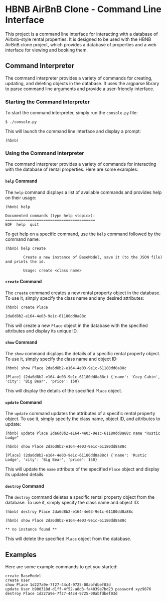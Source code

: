 # HBNB AirBnB Clone - Command Line Interface

This project is a command line interface for interacting with a database of Airbnb-style rental properties. It is designed to be used with the HBNB AirBnB clone project, which provides a database of properties and a web interface for viewing and booking them.

## Command Interpreter

The command interpreter provides a variety of commands for creating, updating, and deleting objects in the database. It uses the argparse library to parse command line arguments and provide a user-friendly interface.

### Starting the Command Interpreter

To start the command interpreter, simply run the `console.py` file:

```
$ ./console.py
```

This will launch the command line interface and display a prompt:

```
(hbnb) 
```

### Using the Command Interpreter

The command interpreter provides a variety of commands for interacting with the database of rental properties. Here are some examples:

#### `help` Command

The `help` command displays a list of available commands and provides help on their usage:

```
(hbnb) help

Documented commands (type help <topic>):
========================================
EOF  help  quit
```

To get help on a specific command, use the `help` command followed by the command name:

```
(hbnb) help create

        Create a new instance of BaseModel, save it (to the JSON file) and prints the id.

        Usage: create <class name>
```

#### `create` Command

The `create` command creates a new rental property object in the database. To use it, simply specify the class name and any desired attributes:

```
(hbnb) create Place

2da6d8b2-e164-4e03-9e1c-61180dd8a88c
```

This will create a new `Place` object in the database with the specified attributes and display its unique ID.

#### `show` Command

The `show` command displays the details of a specific rental property object. To use it, simply specify the class name and object ID:

```
(hbnb) show Place 2da6d8b2-e164-4e03-9e1c-61180dd8a88c

[Place] (2da6d8b2-e164-4e03-9e1c-61180dd8a88c) {'name': 'Cozy Cabin', 'city': 'Big Bear', 'price': 150}
```

This will display the details of the specified `Place` object.

#### `update` Command

The `update` command updates the attributes of a specific rental property object. To use it, simply specify the class name, object ID, and attributes to update:

```
(hbnb) update Place 2da6d8b2-e164-4e03-9e1c-61180dd8a88c name "Rustic Lodge"

(hbnb) show Place 2da6d8b2-e164-4e03-9e1c-61180dd8a88c

[Place] (2da6d8b2-e164-4e03-9e1c-61180dd8a88c) {'name': 'Rustic Lodge', 'city': 'Big Bear', 'price': 150}
```

This will update the `name` attribute of the specified `Place` object and display its updated details.

#### `destroy` Command

The `destroy` command deletes a specific rental property object from the database. To use it, simply specify the class name and object ID:

```
(hbnb) destroy Place 2da6d8b2-e164-4e03-9e1c-61180dd8a88c

(hbnb) show Place 2da6d8b2-e164-4e03-9e1c-61180dd8a88c

** no instance found **
```

This will delete the specified `Place` object from the database.

## Examples

Here are some example commands to get you started:

```
create BaseModel
create User 
show Place 1d227a9e-7f27-44c4-9725-00abfdbef03d
update User b900318d-d1ff-4f52-a8d3-fa4839e7bd23 password xyz9876
destroy Place 1d227a9e-7f27-44c4-9725-00abfdbef03d
